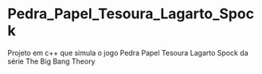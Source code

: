 # Pedra_Papel_Tesoura_Lagarto_Spock
Projeto em c++ que simula o jogo Pedra Papel Tesoura Lagarto Spock da série The Big Bang Theory
